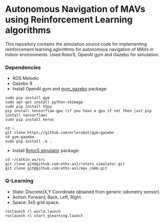 # Autonomous Navigation of MAVs using Reinforcement Learning algorithms

This repository contains the simulation source code for implementing reinforcement learning aglorithms for autonomous navigation of MAVs in indoor environments. Used RotorS, OpenAI gym and Gazebo for simulation.

### Dependencies
- ROS Melodic
- Gazebo 9
- Install OpenAI gym and <a href="https://github.com/erlerobot/gym-gazebo">gym_gazebo</a> package:
```
sudo pip install gym
sudo apt-get install python-skimage
sudo pip install h5py
pip install tensorflow-gpu (if you have a gpu if not then just pip install tensorflow)
sudo pip install keras

cd ~
git clone https://github.com/erlerobot/gym-gazebo
cd gym-gazebo
sudo pip install -e .
```
- Install <a href="https://github.com/ethz-asl/rotors_simulator">RotorS simulator</a> package:
```
cd ~/catkin_ws/src
git clone git@github.com:ethz-asl/rotors_simulator.git
git clone git@github.com:ethz-asl/mav_comm.git
```

### Q-Learning
- State: Discrete(X,Y Coordinate obtained from generic odometry sensor).
- Action: Forward, Back, Left, Right.
- Space: 5x5 grid space.


```
roslaunch rl world.launch
roslaunch rl start_qlearning.launch
```


